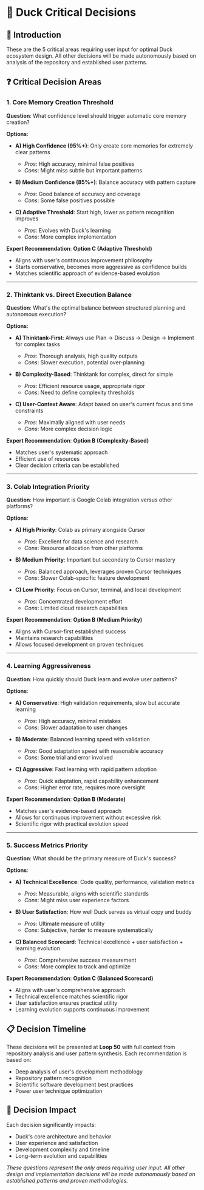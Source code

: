 # 🦆 **Duck Critical Decisions**

## 🎯 **Introduction**

These are the 5 critical areas requiring user input for optimal Duck ecosystem design. All other decisions will be made autonomously based on analysis of the repository and established user patterns.

## ❓ **Critical Decision Areas**

### **1. Core Memory Creation Threshold**
**Question**: What confidence level should trigger automatic core memory creation?

**Options**:
- **A) High Confidence (95%+)**: Only create core memories for extremely clear patterns
  - *Pros*: High accuracy, minimal false positives
  - *Cons*: Might miss subtle but important patterns
  
- **B) Medium Confidence (85%+)**: Balance accuracy with pattern capture
  - *Pros*: Good balance of accuracy and coverage
  - *Cons*: Some false positives possible
  
- **C) Adaptive Threshold**: Start high, lower as pattern recognition improves
  - *Pros*: Evolves with Duck's learning
  - *Cons*: More complex implementation

**Expert Recommendation**: **Option C (Adaptive Threshold)**
- Aligns with user's continuous improvement philosophy
- Starts conservative, becomes more aggressive as confidence builds
- Matches scientific approach of evidence-based evolution

---

### **2. Thinktank vs. Direct Execution Balance**
**Question**: What's the optimal balance between structured planning and autonomous execution?

**Options**:
- **A) Thinktank-First**: Always use Plan → Discuss → Design → Implement for complex tasks
  - *Pros*: Thorough analysis, high quality outputs
  - *Cons*: Slower execution, potential over-planning
  
- **B) Complexity-Based**: Thinktank for complex, direct for simple
  - *Pros*: Efficient resource usage, appropriate rigor
  - *Cons*: Need to define complexity thresholds
  
- **C) User-Context Aware**: Adapt based on user's current focus and time constraints
  - *Pros*: Maximally aligned with user needs
  - *Cons*: More complex decision logic

**Expert Recommendation**: **Option B (Complexity-Based)**
- Matches user's systematic approach
- Efficient use of resources
- Clear decision criteria can be established

---

### **3. Colab Integration Priority**
**Question**: How important is Google Colab integration versus other platforms?

**Options**:
- **A) High Priority**: Colab as primary alongside Cursor
  - *Pros*: Excellent for data science and research
  - *Cons*: Resource allocation from other platforms
  
- **B) Medium Priority**: Important but secondary to Cursor mastery
  - *Pros*: Balanced approach, leverages proven Cursor techniques
  - *Cons*: Slower Colab-specific feature development
  
- **C) Low Priority**: Focus on Cursor, terminal, and local development
  - *Pros*: Concentrated development effort
  - *Cons*: Limited cloud research capabilities

**Expert Recommendation**: **Option B (Medium Priority)**
- Aligns with Cursor-first established success
- Maintains research capabilities
- Allows focused development on proven techniques

---

### **4. Learning Aggressiveness**
**Question**: How quickly should Duck learn and evolve user patterns?

**Options**:
- **A) Conservative**: High validation requirements, slow but accurate learning
  - *Pros*: High accuracy, minimal mistakes
  - *Cons*: Slower adaptation to user changes
  
- **B) Moderate**: Balanced learning speed with validation
  - *Pros*: Good adaptation speed with reasonable accuracy
  - *Cons*: Some trial and error involved
  
- **C) Aggressive**: Fast learning with rapid pattern adoption
  - *Pros*: Quick adaptation, rapid capability enhancement
  - *Cons*: Higher error rate, requires more oversight

**Expert Recommendation**: **Option B (Moderate)**
- Matches user's evidence-based approach
- Allows for continuous improvement without excessive risk
- Scientific rigor with practical evolution speed

---

### **5. Success Metrics Priority**
**Question**: What should be the primary measure of Duck's success?

**Options**:
- **A) Technical Excellence**: Code quality, performance, validation metrics
  - *Pros*: Measurable, aligns with scientific standards
  - *Cons*: Might miss user experience factors
  
- **B) User Satisfaction**: How well Duck serves as virtual copy and buddy
  - *Pros*: Ultimate measure of utility
  - *Cons*: Subjective, harder to measure systematically
  
- **C) Balanced Scorecard**: Technical excellence + user satisfaction + learning evolution
  - *Pros*: Comprehensive success measurement
  - *Cons*: More complex to track and optimize

**Expert Recommendation**: **Option C (Balanced Scorecard)**
- Aligns with user's comprehensive approach
- Technical excellence matches scientific rigor
- User satisfaction ensures practical utility
- Learning evolution supports continuous improvement

## 📋 **Decision Timeline**

These decisions will be presented at **Loop 50** with full context from repository analysis and user pattern synthesis. Each recommendation is based on:
- Deep analysis of user's development methodology
- Repository pattern recognition
- Scientific software development best practices
- Power user technique optimization

## 🎯 **Decision Impact**

Each decision significantly impacts:
- Duck's core architecture and behavior
- User experience and satisfaction
- Development complexity and timeline
- Long-term evolution and capabilities

*These questions represent the only areas requiring user input. All other design and implementation decisions will be made autonomously based on established patterns and proven methodologies.*